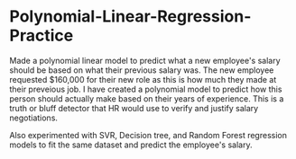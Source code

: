 # Polynomial-Linear-Regression-Practice
Made a polynomial linear model to predict what a new employee's salary should be based on what their previous salary was. The new employee requested $160,000 for their new role as this is how much they made at their preveious job. I have created a polynomial model to predict how this person should actually make based on their years of experience. This is a truth or bluff detector that HR would use to verify and justify salary negotiations. 

Also experimented with SVR, Decision tree, and Random Forest regression models to fit the same dataset and predict the employee's salary. 
